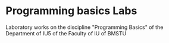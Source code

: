 # Programming basics Labs

Laboratory works on the discipline "Programming Basics" of the Department of IU5 of the Faculty of IU of BMSTU
